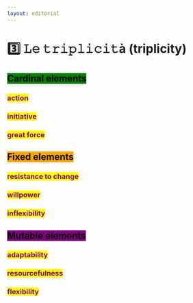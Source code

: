 ```yaml
---
layout: editorial
---
```


# 3️⃣ 𝙻𝚎 𝚝𝚛𝚒𝚙𝚕𝚒𝚌𝚒𝚝à (triplicity)

## <mark style="background-color:green;">Cardinal elements</mark>

### <mark style="color:purple;">action</mark>

### <mark style="color:purple;">initiative</mark>

### <mark style="color:purple;">great force</mark>



## <mark style="background-color:orange;">Fixed elements</mark>

### <mark style="color:purple;">resistance to change</mark>

### <mark style="color:purple;">willpower</mark>

### <mark style="color:purple;">inflexibility</mark>



## <mark style="background-color:purple;">Mutable elements</mark>

### <mark style="color:purple;">adaptability</mark>

### <mark style="color:purple;">resourcefulness</mark>

### <mark style="color:purple;">flexibility</mark>

